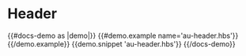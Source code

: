 # Header

{{#docs-demo as |demo|}}
  {{#demo.example name='au-header.hbs'}}
    <AuHeader>
    </AuHeader>
  {{/demo.example}}
  {{demo.snippet 'au-header.hbs'}}
{{/docs-demo}}
